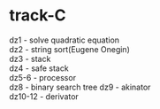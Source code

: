 # track-C  
dz1 - solve quadratic equation  
dz2 - string sort(Eugene Onegin)  
dz3 - stack  
dz4 - safe stack  
dz5-6 - processor  
dz8 - binary search tree
dz9 - akinator  
dz10-12 - derivator  
